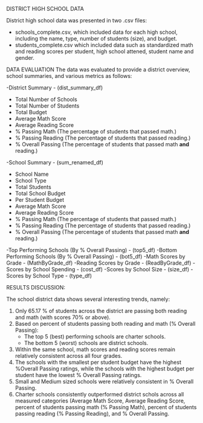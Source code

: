 DISTRICT HIGH SCHOOL DATA 

District high school data was presented in two .csv files:
* schools_complete.csv, which included data for each high school, including the name, 
	type, number of students (size), and budget.
* students_complete.csv which included data such as standardized math and reading scores per student, 
	high school attened, student name and gender.

DATA EVALUATION
The data was evaluated to provide a district overview, school summaries, and various metrics as follows: 

-District Summary - (dist_summary_df)
  * Total Number of Schools
  * Total Number of Students
  * Total Budget
  * Average Math Score
  * Average Reading Score
  * % Passing Math (The percentage of students that passed math.)
  * % Passing Reading (The percentage of students that passed reading.)
  * % Overall Passing (The percentage of students that passed math **and** reading.)

-School Summary - (sum_renamed_df)
  * School Name
  * School Type
  * Total Students
  * Total School Budget
  * Per Student Budget
  * Average Math Score
  * Average Reading Score
  * % Passing Math (The percentage of students that passed math.)
  * % Passing Reading (The percentage of students that passed reading.)
  * % Overall Passing (The percentage of students that passed math **and** reading.)

-Top Performing Schools (By % Overall Passing) - (top5_df)
-Bottom Performing Schools (By % Overall Passing) - (bot5_df)
-Math Scores by Grade - (MathByGrade_df)
-Reading Scores by Grade - (ReadByGrade_df)
-Scores by School Spending - (cost_df)
-Scores by School Size - (size_df)
-Scores by School Type - (type_df)

RESULTS DISCUSSION: 

The school district data shows several interesting trends, namely: 
1. Only 65.17 % of students across the district are passing both reading and math (with scores 70% or above). 
2. Based on percent of students passing both reading and math (% Overall Passing):
    - The top 5 (best) performing schools are charter schools.
    - The bottom 5 (worst) schools are district schools.  
3. Within the same school, math scores and reading scores remain relatively consistent across all four grades.
4. The schools with the smallest per student budget have the highest %Overall Passing ratings, while the schools 
	with the highest budget per student have the lowest % Overall Passing ratings.
5. Small and Medium sized schools were relatively consistent in % Overall Passing. 
6. Charter schools consistently outperformed district schols across all measured categories (Average Math Score, 
	Average Reading Score, percent of students passing math (% Passing Math), percent of students passing 
	reading (% Passing Reading), and % Overall Passing. 